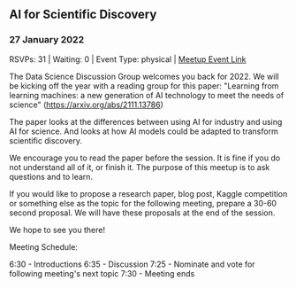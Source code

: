## AI for Scientific Discovery
### 27 January 2022
RSVPs: 31 | Waiting: 0 | Event Type: physical | [Meetup Event Link](https://www.meetup.com/Data-Science-Discussion-Auckland/events/282650625)

The Data Science Discussion Group welcomes you back for 2022. We will be kicking off the year with a reading group for this paper: "Learning from learning machines: a new generation of AI technology to meet the needs of science" (https://arxiv.org/abs/2111.13786)

The paper looks at the differences between using AI for industry and using AI for science. And looks at how AI models could be adapted to transform scientific discovery.

We encourage you to read the paper before the session. It is fine if you do not understand all of it, or finish it. The purpose of this meetup is to ask questions and to learn.

If you would like to propose a research paper, blog post, Kaggle competition or something else as the topic for the following meeting, prepare a 30-60 second proposal. We will have these proposals at the end of the session.

We hope to see you there!

Meeting Schedule:

6:30 - Introductions
6:35 - Discussion
7:25 - Nominate and vote for following meeting's next topic
7:30 - Meeting ends
